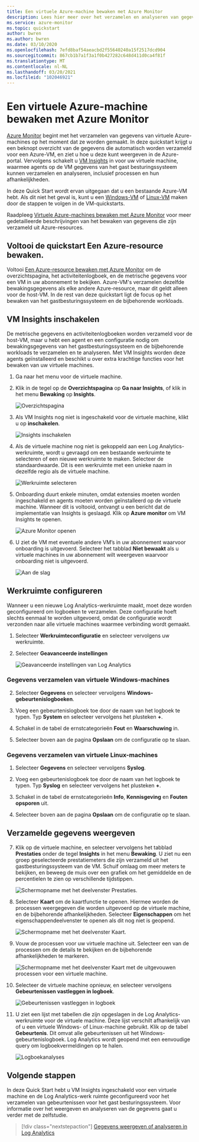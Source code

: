 ```yaml
---
title: Een virtuele Azure-machine bewaken met Azure Monitor
description: Lees hier meer over het verzamelen en analyseren van gegevens voor een virtuele Azure-machine in Azure Monitor.
ms.service: azure-monitor
ms.topic: quickstart
author: bwren
ms.author: bwren
ms.date: 03/10/2020
ms.openlocfilehash: 7efd8baf54aeacbd2f55640240a15f2517dcd904
ms.sourcegitcommit: 867cb1b7a1f3a1f0b427282c648d411d0ca4f81f
ms.translationtype: MT
ms.contentlocale: nl-NL
ms.lasthandoff: 03/20/2021
ms.locfileid: "102046921"
---
```

# <a name="quickstart-monitor-an-azure-virtual-machine-with-azure-monitor"></a>Een virtuele Azure-machine bewaken met Azure Monitor
[Azure Monitor](../overview.md) begint met het verzamelen van gegevens van virtuele Azure-machines op het moment dat ze worden gemaakt. In deze quickstart krijgt u een beknopt overzicht van de gegevens die automatisch worden verzameld voor een Azure-VM, en ziet u hoe u deze kunt weergeven in de Azure-portal. Vervolgens schakelt u [VM Insights](../vm/vminsights-overview.md) in voor uw virtuele machine, waarmee agents op de VM gegevens van het gast besturingssysteem kunnen verzamelen en analyseren, inclusief processen en hun afhankelijkheden.

In deze Quick Start wordt ervan uitgegaan dat u een bestaande Azure-VM hebt. Als dit niet het geval is, kunt u een [Windows-VM](../../virtual-machines/windows/quick-create-portal.md) of [Linux-VM](../../virtual-machines/linux/quick-create-cli.md) maken door de stappen te volgen in de VM-quickstarts.

Raadpleeg [Virtuele Azure-machines bewaken met Azure Monitor](./monitor-vm-azure.md) voor meer gedetailleerde beschrijvingen van het bewaken van gegevens die zijn verzameld uit Azure-resources.


## <a name="complete-the-monitor-an-azure-resource-quickstart"></a>Voltooi de quickstart Een Azure-resource bewaken.
Voltooi [Een Azure-resource bewaken met Azure Monitor](../essentials/quick-monitor-azure-resource.md) om de overzichtspagina, het activiteitenlogboek, en de metrische gegevens voor een VM in uw abonnement te bekijken. Azure-VM's verzamelen dezelfde bewakingsgegevens als elke andere Azure-resource, maar dit geldt alleen voor de host-VM. In de rest van deze quickstart ligt de focus op het bewaken van het gastbesturingssysteem en de bijbehorende workloads.


## <a name="enable-vm-insights"></a>VM Insights inschakelen
De metrische gegevens en activiteitenlogboeken worden verzameld voor de host-VM, maar u hebt een agent en een configuratie nodig om bewakingsgegevens van het gastbesturingssysteem en de bijbehorende workloads te verzamelen en te analyseren. Met VM Insights worden deze agents geïnstalleerd en beschikt u over extra krachtige functies voor het bewaken van uw virtuele machines.

1. Ga naar het menu voor de virtuele machine.
2. Klik in de tegel op de **Overzichtspagina** op **Ga naar Insights**, of klik in het menu **Bewaking** op **Insights**.

    ![Overzichtspagina](media/quick-monitor-azure-vm/overview-insights.png)

3. Als VM Insights nog niet is ingeschakeld voor de virtuele machine, klikt u op **inschakelen**. 

    ![Insights inschakelen](media/quick-monitor-azure-vm/enable-insights.png)

4. Als de virtuele machine nog niet is gekoppeld aan een Log Analytics-werkruimte, wordt u gevraagd om een bestaande werkruimte te selecteren of een nieuwe werkruimte te maken. Selecteer de standaardwaarde. Dit is een werkruimte met een unieke naam in dezelfde regio als de virtuele machine.

    ![Werkruimte selecteren](media/quick-monitor-azure-vm/select-workspace.png)

5. Onboarding duurt enkele minuten, omdat extensies moeten worden ingeschakeld en agents moeten worden geïnstalleerd op de virtuele machine. Wanneer dit is voltooid, ontvangt u een bericht dat de implementatie van Insights is geslaagd. Klik op **Azure monitor** om VM Insights te openen.

    ![Azure Monitor openen](media/quick-monitor-azure-vm/azure-monitor.png)

6. U ziet de VM met eventuele andere VM’s in uw abonnement waarvoor onboarding is uitgevoerd. Selecteer het tabblad **Niet bewaakt** als u virtuele machines in uw abonnement wilt weergeven waarvoor onboarding niet is uitgevoerd.

    ![Aan de slag](media/quick-monitor-azure-vm/get-started.png)


## <a name="configure-workspace"></a>Werkruimte configureren
Wanneer u een nieuwe Log Analytics-werkruimte maakt, moet deze worden geconfigureerd om logboeken te verzamelen. Deze configuratie hoeft slechts eenmaal te worden uitgevoerd, omdat de configuratie wordt verzonden naar alle virtuele machines waarmee verbinding wordt gemaakt.

1. Selecteer **Werkruimteconfiguratie** en selecteer vervolgens uw werkruimte.

2. Selecteer **Geavanceerde instellingen**

    ![Geavanceerde instellingen van Log Analytics](../vm/media/quick-collect-azurevm/log-analytics-advanced-settings-azure-portal.png)

### <a name="data-collection-from-windows-vm"></a>Gegevens verzamelen van virtuele Windows-machines


2. Selecteer **Gegevens** en selecteer vervolgens **Windows-gebeurtenislogboeken**.

3. Voeg een gebeurtenislogboek toe door de naam van het logboek te typen.  Typ **System** en selecteer vervolgens het plusteken **+**.

4. Schakel in de tabel de ernstcategorieën **Fout** en **Waarschuwing** in.

5. Selecteer boven aan de pagina **Opslaan** om de configuratie op te slaan.

### <a name="data-collection-from-linux-vm"></a>Gegevens verzamelen van virtuele Linux-machines

1. Selecteer **Gegevens** en selecteer vervolgens **Syslog**.

2. Voeg een gebeurtenislogboek toe door de naam van het logboek te typen.  Typ **Syslog** en selecteer vervolgens het plusteken **+**.  

3. Schakel in de tabel de ernstcategorieën **Info**, **Kennisgeving** en **Fouten opsporen** uit. 

4. Selecteer boven aan de pagina **Opslaan** om de configuratie op te slaan.

## <a name="view-data-collected"></a>Verzamelde gegevens weergeven

7. Klik op de virtuele machine, en selecteer vervolgens het tabblad **Prestaties** onder de tegel **Insights** in het menu **Bewaking**. U ziet nu een groep geselecteerde prestatiemeters die zijn verzameld uit het gastbesturingssysteem van de VM. Schuif omlaag om meer meters te bekijken, en beweeg de muis over een grafiek om het gemiddelde en de percentielen te zien op verschillende tijdstippen.

    ![Schermopname met het deelvenster Prestaties.](media/quick-monitor-azure-vm/performance.png)

9. Selecteer **Kaart** om de kaartfunctie te openen. Hiermee worden de processen weergegeven die worden uitgevoerd op de virtuele machine, en de bijbehorende afhankelijkheden. Selecteer **Eigenschappen** om het eigenschappendeelvenster te openen als dit nog niet is geopend.

    ![Schermopname met het deelvenster Kaart.](media/quick-monitor-azure-vm/map.png)

11. Vouw de processen voor uw virtuele machine uit. Selecteer een van de processen om de details te bekijken en de bijbehorende afhankelijkheden te markeren.

    ![Schermopname met het deelvenster Kaart met de uitgevouwen processen voor een virtuele machine.](media/quick-monitor-azure-vm/processes.png)

12. Selecteer de virtuele machine opnieuw, en selecteer vervolgens **Gebeurtenissen vastleggen in logboek**. 

    ![Gebeurtenissen vastleggen in logboek](media/quick-monitor-azure-vm/log-events.png)

13. U ziet een lijst met tabellen die zijn opgeslagen in de Log Analytics-werkruimte voor de virtuele machine. Deze lijst verschilt afhankelijk van of u een virtuele Windows- of Linux-machine gebruikt. Klik op de tabel **Gebeurtenis**. Dit omvat alle gebeurtenissen uit het Windows-gebeurtenislogboek. Log Analytics wordt geopend met een eenvoudige query om logboekvermeldingen op te halen.

    ![Logboekanalyses](media/quick-monitor-azure-vm/log-analytics.png)

## <a name="next-steps"></a>Volgende stappen
In deze Quick Start hebt u VM Insights ingeschakeld voor een virtuele machine en de Log Analytics-werk ruimte geconfigureerd voor het verzamelen van gebeurtenissen voor het gast besturingssysteem. Voor informatie over het weergeven en analyseren van de gegevens gaat u verder met de zelfstudie.

> [!div class="nextstepaction"]
> [Gegevens weergeven of analyseren in Log Analytics](../logs/log-analytics-tutorial.md)